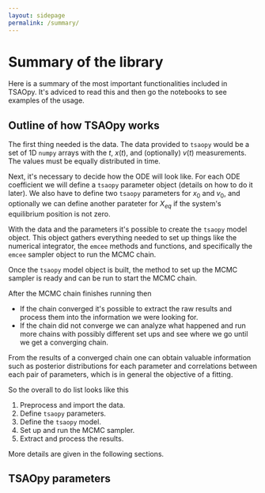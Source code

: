 ```yaml
---
layout: sidepage
permalink: /summary/
---
```


# Summary of the library

Here is a summary of the most important functionalities included in TSAOpy. It's adviced to read this and then go the notebooks to see examples of the
usage.

## Outline of how TSAOpy works

The first thing needed is the data. The data provided to `tsaopy` would be a set of 1D `numpy` arrays with the $t$, $x(t)$, and (optionally) $v(t)$ measurements. The values must be equally distributed in time.

Next, it's necessary to decide how the ODE will look like. For each ODE coefficient we will define a `tsaopy` parameter object (details on how to do it later). We also have to define two `tsaopy` parameters for $x_0$ and $v_0$, and optionally we can define another parateter for $X_{eq}$ if the system's equilibrium position is not zero. 

With the data and the parameters it's possible to create the `tsaopy` model object. This object gathers everything needed to set up things like the numerical integrator, the `emcee` methods and functions, and specifically the `emcee` sampler object to run the MCMC chain. 

Once the `tsaopy` model object is built, the method to set up the MCMC sampler is ready and can be run to start the MCMC chain.

After the MCMC chain finishes running then

- If the chain converged it's possible to extract the raw results and process them into the information we were looking for.
- If the chain did not converge we can analyze what happened and run more chains with possibly different set ups and see where we go until we get a converging chain.

From the results of a converged chain one can obtain valuable information such as posterior distributions for each parameter and correlations between each pair of parameters, which is in general the objective of a fitting.

So the overall to do list looks like this

1. Preprocess and import the data.
2. Define `tsaopy` parameters.
3. Define the `tsaopy` model. 
4. Set up and run the MCMC sampler.
5. Extract and process the results.

More details are given in the following sections. 

## TSAOpy parameters


